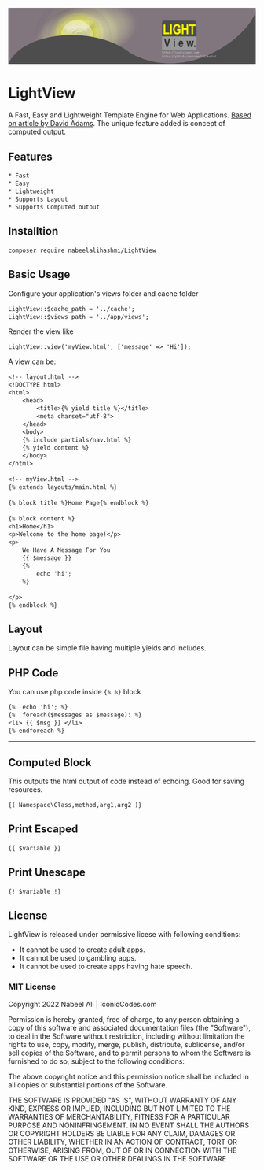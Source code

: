 ![LightView](./docs/header.png)

# LightView

A Fast, Easy and Lightweight Template Engine for Web Applications. [Based on article by David Adams](https://codeshack.io/lightweight-template-engine-php/). The unique feature added is concept of computed output.
## Features

    * Fast
    * Easy
    * Lightweight
    * Supports Layout
    * Supports Computed output


## Installtion
```
composer require nabeelalihashmi/LightView
```

## Basic Usage

Configure your application's views folder and cache folder

```
LightView::$cache_path = '../cache';
LightView::$views_path = '../app/views';
```

Render the view like

```
LightView::view('myView.html', ['message' => 'Hi']);
```

A view can be:
```
<!-- layout.html -->
<!DOCTYPE html>
<html>
	<head>
		<title>{% yield title %}</title>
        <meta charset="utf-8">
	</head>
	<body>
	{% include partials/nav.html %}
    {% yield content %}
    </body>
</html>

<!-- myView.html -->
{% extends layouts/main.html %}

{% block title %}Home Page{% endblock %}

{% block content %}
<h1>Home</h1>
<p>Welcome to the home page!</p>
<p>
    We Have A Message For You
    {{ $message }}
    {% 
        echo 'hi';   
    %}
    
</p>
{% endblock %}

```

## Layout
Layout can be simple file having multiple yields and includes.


## PHP Code
You can use php code inside `{% %}` block

```
{%  echo 'hi'; %}
{%  foreach($messages as $message): %}
<li> {{ $msg }} </li>
{% endforeach %}    
```
-------------------------

## Computed Block

This outputs the html output of code instead of echoing. Good for saving resources.
```
{( Namespace\Class,method,arg1,arg2 )}
```
## Print Escaped 

```
{{ $variable }}
```

## Print Unescape 

```
{! $variable !}
```
## License

LightView is released under permissive licese with following conditions:

* It cannot be used to create adult apps.
* It cannot be used to gambling apps.
* It cannot be used to create apps having hate speech.

### MIT License

Copyright 2022 Nabeel Ali | IconicCodes.com

Permission is hereby granted, free of charge, to any person obtaining a copy of this software and associated documentation files (the "Software"), to deal in the Software without restriction, including without limitation the rights to use, copy, modify, merge, publish, distribute, sublicense, and/or sell copies of the Software, and to permit persons to whom the Software is furnished to do so, subject to the following conditions:

The above copyright notice and this permission notice shall be included in all copies or substantial portions of the Software.

THE SOFTWARE IS PROVIDED "AS IS", WITHOUT WARRANTY OF ANY KIND, EXPRESS OR IMPLIED, INCLUDING BUT NOT LIMITED TO THE WARRANTIES OF MERCHANTABILITY, FITNESS FOR A PARTICULAR PURPOSE AND NONINFRINGEMENT. IN NO EVENT SHALL THE AUTHORS OR COPYRIGHT HOLDERS BE LIABLE FOR ANY CLAIM, DAMAGES OR OTHER LIABILITY, WHETHER IN AN ACTION OF CONTRACT, TORT OR OTHERWISE, ARISING FROM, OUT OF OR IN CONNECTION WITH THE SOFTWARE OR THE USE OR OTHER DEALINGS IN THE SOFTWARE
